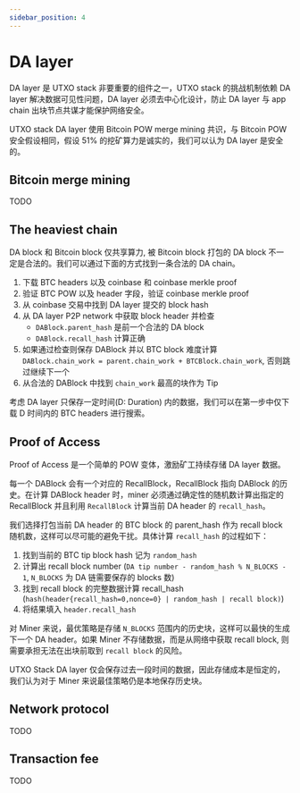 ```yaml
---
sidebar_position: 4
---
```


# DA layer

DA layer 是 UTXO stack 非要重要的组件之一，UTXO stack 的挑战机制依赖 DA layer 解决数据可见性问题，DA layer 必须去中心化设计，防止 DA layer 与 app chain 出块节点共谋才能保护网络安全。

UTXO stack DA layer 使用 Bitcoin POW merge mining 共识，与 Bitcoin POW 安全假设相同，假设 51% 的挖矿算力是诚实的，我们可以认为 DA layer 是安全的。

## Bitcoin merge mining

TODO

## The heaviest chain

DA block 和 Bitcoin block 仅共享算力, 被 Bitcoin block 打包的 DA block 不一定是合法的。我们可以通过下面的方式找到一条合法的 DA chain。

1. 下载 BTC headers 以及 coinbase 和 coinbase merkle proof
2. 验证 BTC POW 以及 header 字段，验证 coinbase merkle proof
3. 从 coinbase 交易中找到 DA layer 提交的 block hash
4. 从 DA layer P2P network 中获取 block header 并检查
    * `DABlock.parent_hash` 是前一个合法的 DA block
    * `DABlock.recall_hash` 计算正确
5. 如果通过检查则保存 DABlock 并以 BTC block 难度计算 `DABlock.chain_work = parent.chain_work + BTCBlock.chain_work`, 否则跳过继续下一个
6. 从合法的 DABlock 中找到 `chain_work` 最高的块作为 Tip

考虑 DA layer 只保存一定时间(D: Duration) 内的数据，我们可以在第一步中仅下载 D 时间内的 BTC headers 进行搜索。

## Proof of Access

Proof of Access 是一个简单的 POW 变体，激励矿工持续存储 DA layer 数据。

每一个 DABlock 会有一个对应的 RecallBlock，RecallBlock 指向 DABlock 的历史。在计算 DABlock header 时，miner 必须通过确定性的随机数计算出指定的 RecallBlock 并且利用 `RecallBlock` 计算当前 DA header 的 `recall_hash`。

我们选择打包当前 DA header 的 BTC block 的 parent_hash 作为 recall block 随机数，这样可以尽可能的避免干扰。具体计算 `recall_hash` 的过程如下：

1. 找到当前的 BTC tip block hash 记为 `random_hash`
2. 计算出 recall block number (`DA tip number - random_hash % N_BLOCKS - 1`, `N_BLOCKS` 为 DA 链需要保存的 blocks 数)
3. 找到 recall block 的完整数据计算 recall_hash (`hash(header{recall_hash=0,nonce=0} | random_hash | recall block)`)
4. 将结果填入 `header.recall_hash`

对 Miner 来说，最优策略是存储 `N_BLOCKS` 范围内的历史块，这样可以最快的生成下一个 DA header。如果 Miner 不存储数据，而是从网络中获取 recall block, 则需要承担无法在出块前取到 `recall block` 的风险。

UTXO Stack DA layer 仅会保存过去一段时间的数据，因此存储成本是恒定的，我们认为对于 Miner 来说最佳策略仍是本地保存历史块。

## Network protocol

TODO

## Transaction fee

TODO
